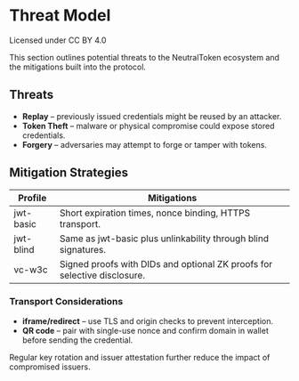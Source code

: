 # Threat Model
Licensed under CC BY 4.0


This section outlines potential threats to the NeutralToken ecosystem and the mitigations built into the protocol.

## Threats

- **Replay** – previously issued credentials might be reused by an attacker.
- **Token Theft** – malware or physical compromise could expose stored credentials.
- **Forgery** – adversaries may attempt to forge or tamper with tokens.

## Mitigation Strategies

| Profile    | Mitigations                                                                 |
|------------|------------------------------------------------------------------------------|
| jwt-basic  | Short expiration times, nonce binding, HTTPS transport.                      |
| jwt-blind  | Same as jwt-basic plus unlinkability through blind signatures.               |
| vc-w3c     | Signed proofs with DIDs and optional ZK proofs for selective disclosure.     |

### Transport Considerations

- **iframe/redirect** – use TLS and origin checks to prevent interception.
- **QR code** – pair with single-use nonce and confirm domain in wallet before sending the credential.

Regular key rotation and issuer attestation further reduce the impact of compromised issuers.
